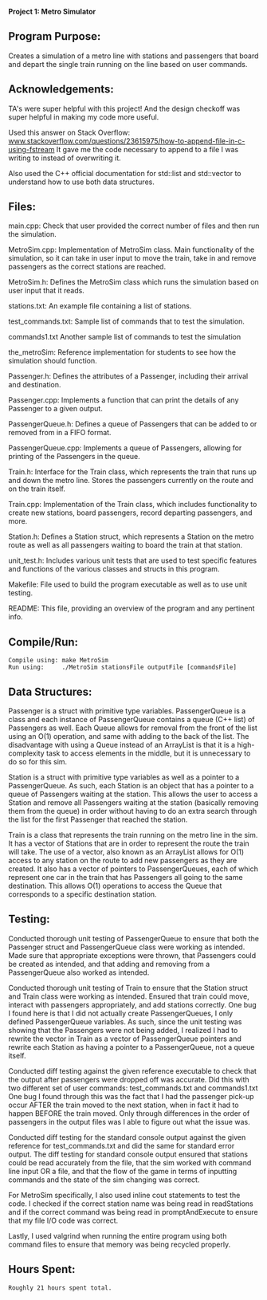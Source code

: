 **Project 1: Metro Simulator**

Program Purpose:
---------------
Creates a simulation of a metro line with stations and passengers that board 
and depart the single train running on the line based on user commands.

Acknowledgements: 
----------------
TA's were super helpful with this project! And the design checkoff was super
helpful in making my code more useful.

Used this answer on Stack Overflow:
www.stackoverflow.com/questions/23615975/how-to-append-file-in-c-using-fstream
It gave me the code necessary to append to a file I was writing to instead of
overwriting it.

Also used the C++ official documentation for std::list and std::vector to 
understand how to use both data structures.


Files: 
-----
main.cpp:
     Check that user provided the correct number of files and then run the 
     simulation.

MetroSim.cpp:
     Implementation of MetroSim class. Main functionality of the simulation, so
     it can take in user input to move the train, take in and remove passengers
     as the correct stations are reached.

MetroSim.h:
     Defines the MetroSim class which runs the simulation based on user input
     that it reads.

stations.txt:
     An example file containing a list of stations.

test_commands.txt:
     Sample list of commands that to test the simulation.

commands1.txt
     Another sample list of commands to test the simulation

the_metroSim:
     Reference implementation for students to see how the simulation should
     function.

Passenger.h:
     Defines the attributes of a Passenger, including their arrival and 
     destination.

Passenger.cpp:
     Implements a function that can print the details of any Passenger to a
     given output.

PassengerQueue.h:
     Defines a queue of Passengers that can be added to or removed from in a
     FIFO format.

PassengerQueue.cpp:
     Implements a queue of Passengers, allowing for printing of the Passengers
     in the queue.

Train.h:
     Interface for the Train class, which represents the train that runs up and
     down the metro line. Stores the passengers currently on the route and on
     the train itself.

Train.cpp:
     Implementation of the Train class, which includes functionality to create
     new stations, board passengers, record departing passengers, and more.

Station.h:
     Defines a Station struct, which represents a Station on the metro route as
     well as all passengers waiting to board the train at that station.

unit_test.h:
     Includes various unit tests that are used to test specific features and
     functions of the various classes and structs in this program.

Makefile:
     File used to build the program executable as well as to use unit testing.

README:
    This file, providing an overview of the program and any pertinent info.


Compile/Run:
-----------
    Compile using: make MetroSim
    Run using:     ./MetroSim stationsFile outputFile [commandsFile]


Data Structures:
---------------
Passenger is a struct with primitive type variables. PassengerQueue is a class
and each instance of PassengerQueue contains a queue (C++ list) of Passengers
as well. Each Queue allows for removal from the front of the list using an 
O(1) operation, and same with adding to the back of the list. The disadvantage
with using a Queue instead of an ArrayList is that it is a high-complexity
task to access elements in the middle, but it is unnecessary to do so for this
sim.

Station is a struct with primitive type variables as well as a pointer to a
PassengerQueue. As such, each Station is an object that has a pointer to a
queue of Passengers waiting at the station. This allows the user to access
a Station and remove all Passengers waiting at the station (basically removing
them from the queue) in order without having to do an extra search through the
list for the first Passenger that reached the station.

Train is a class that represents the train running on the metro line in the sim.
It has a vector of Stations that are in order to represent the route the train
will take. The use of a vector, also known as an ArrayList allows for O(1) 
access to any station on the route to add new passengers as they are created.
It also has a vector of pointers to PassengerQueues, each of which
represent one car in the train that has Passengers all going to the same 
destination. This allows O(1) operations to access the Queue that corresponds
to a specific destination station. 


Testing:
-------
Conducted thorough unit testing of PassengerQueue to ensure that both the 
Passenger struct and PassengerQueue class were working as intended. Made sure
that appropriate exceptions were thrown, that Passengers could be created as
intended, and that adding and removing from a PassengerQueue also worked as
intended.

Conducted thorough unit testing of Train to ensure that the Station struct and
Train class were working as intended. Ensured that train could move, interact
with passengers appropriately, and add stations correctly. One bug I found 
here is that I did not actually create PassengerQueues, I only defined
PassengerQueue variables. As such, since the unit testing was showing that the
Passengers were not being added, I realized I had to rewrite the vector in Train
as a vector of PassengerQueue pointers and rewrite each Station as having a
pointer to a PassengerQueue, not a queue itself.

Conducted diff testing against the given reference executable to check that the
output after passengers were dropped off was accurate. Did this with two 
different set of user commands: test_commands.txt and commands1.txt
One bug I found through this was the fact that I had the passenger pick-up
occur AFTER the train moved to the next station, when in fact it had to 
happen BEFORE the train moved. Only through differences in the order of 
passengers in the output files was I able to figure out what the issue was.

Conducted diff testing for the standard console output against the given
reference for test_commands.txt and did the same for standard error output. The
diff testing for standard console output ensured that stations could be read 
accurately from the file, that the sim worked with command line input OR a 
file, and that the flow of the game in terms of inputting commands and the 
state of the sim changing was correct.

For MetroSim specifically, I also used inline cout statements to test the code.
I checked if the correct station name was being read in readStations and if
the correct command was being read in promptAndExecute to ensure that my file
I/O code was correct. 

Lastly, I used valgrind when running the entire program using both command
files to ensure that memory was being recycled properly.


Hours Spent:
-----------
    Roughly 21 hours spent total.
